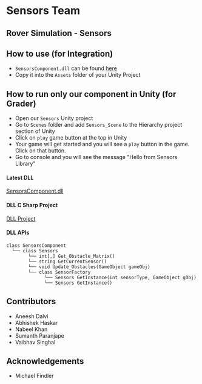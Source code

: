 # Sensors Team

## Rover Simulation - Sensors

## How to use (for Integration)
- `SensorsComponent.dll` can be found [here](https://github.com/aneeshdalvi/SER574_sensors/tree/master/Assets/Scenes)
- Copy it into the `Assets` folder of your Unity Project 

## How to run only our component in Unity (for Grader)
- Open our `Sensors` Unity project
- Go to `Scenes` folder and add `Sensors_Scene` to the Hierarchy project section of Unity
- Click on `play` game button at the top in Unity
- Your game will get started and you will see a `play` button in the game. Click on that button.
- Go to console and you will see the message "Hello from Sensors Library" 

#### Latest DLL
[SensorsComponent.dll](/Sensors/Sensors/Assets/Scenes/)

#### DLL C Sharp Project
[DLL Project](/Sensors/Assets/Dll_Library_Project/)

#### DLL APIs
```
class SensorsComponent
  └── class Sensors
        └── int[,] Get_Obstacle_Matrix() 
        └── string GetCurrentSensor()
        └── void Update_Obstacles(GameObject gameObj)
        └── class SensorFactory
              └── Sensors GetInstance(int sensorType, GameObject gObj)
              └── Sensors GetInstance() 
  ```
  
## Contributors
- Aneesh Dalvi
- Abhishek Haskar
- Nabeel Khan
- Sumanth Paranjape
- Vaibhav Singhal

## Acknowledgements
- Michael Findler
